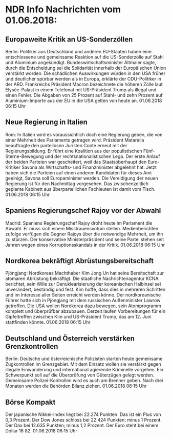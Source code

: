 # NDR Info Nachrichten vom 01.06.2018:


## Europaweite Kritik an US-Sonderzöllen
Berlin: Politiker aus Deutschland und anderen EU-Staaten haben eine entschlossene und gemeinsame Reaktion auf die US-Sonderzölle auf Stahl und Aluminium angekündigt. Bundeswirtschaftsminister Altmaier sagte, durch die Entscheidung sei die Solidarität innerhalb der Europäischen Union verstärkt worden. Die schädlichen Auswirkungen würden in den USA früher und deutlicher spürbar werden als in Europa, erklärte der CDU-Politiker in der ARD. Frankreichs Präsident Macron bezeichnete die höheren Zölle laut Elysée-Palast in einem Telefonat mit US-Präsident Trump als illegal und einen Fehler. Die Abgaben von 25 Prozent auf Stahl- und zehn Prozent auf Aluminium-Importe aus der EU in die USA gelten von heute an. 01.06.2018 06:15 Uhr 

## Neue Regierung in Italien
Rom: In Italien wird es voraussichtlich doch eine Regierung geben, die von einer Mehrheit des Parlaments getragen wird. Präsident Matarella beauftragte den parteilosen Juristen Conte erneut mit der Regierungsbildung. Er führt eine Koalition aus der populistischen Fünf-Sterne-Bewegung und der rechtsnationalistischen Lega. Der erste Anlauf der beiden Parteien war gescheitert, weil das Staatsoberhaupt den Euro-Kritiker Savona als Wirtschafts- und Finanzminister abgelehnt hat. Jetzt haben sich die Parteien auf einen anderen Kandidaten für dieses Amt geeinigt, Savona soll Europaminister werden. Die Vereidigung der neuen Regierung ist für den Nachmittag vorgesehen. Das zwischenzeitlich geplante Kabinett aus überparteilichen Fachleuten ist damit vom Tisch. 01.06.2018 06:15 Uhr 

## Spaniens Regierungschef Rajoy vor der Abwahl
Madrid: Spaniens Regierungschef Rajoy droht heute im Parlament die Abwahl. Er muss sich einem Misstrauensvotum stellen. Medienberichten zufolge verfügen die Gegner Rajoys über die notwendige Mehrheit, um ihn zu stürzen. Der konservative Ministerpräsident und seine Partei stehen seit Jahren wegen eines Korruptionsskandals in der Kritik. 01.06.2018 06:15 Uhr 

## Nordkorea bekräftigt Abrüstungsbereitschaft
Pjöngjang: Nordkoreas Machthaber Kim Jong Un hat seine Bereitschaft zur atomaren Abrüstung bekräftigt. Die staatliche Nachrichtenagentur KCNA berichtet, sein Wille zur Denuklearisierung der koreanischen Halbinsel sei unverändert, beständig und fest. Kim hoffe, dass dies in mehreren Schritten und im Interesse aller Seiten erreicht werden könne. Der nordkoreanische Führer hatte sich in Pjöngjang mit dem russischen Außenminister Lawrow getroffen. Die USA wollen Nordkorea dazu bewegen, sein Atomprogramm komplett und überprüfbar abzubauen. Derzeit laufen Vorbereitungen für ein Gipfeltreffen zwischen Kim und US-Präsident Trump, das am 12. Juni stattfinden könnte. 01.06.2018 06:15 Uhr 

## Deutschland und Österreich verstärken Grenzkontrollen
Berlin: Deutsche und österreichische Polizisten starten heute gemeinsame Zugkontrollen im Grenzgebiet. Mit dem Einsatz wollen sie verstärkt gegen illegale Einwanderung und international agierende Kriminelle vorgehen. Ein Schwerpunkt soll auf die Überprüfung von Güterzügen gelegt werden. Gemeinsame Polizei-Kontrollen wird es auch am Brenner geben. Nach drei Monaten werden die Behörden Bilanz ziehen. 01.06.2018 06:15 Uhr 

## Börse Kompakt
Der japanische Nikkei-Index liegt bei 22.274 Punkten. Das ist ein Plus von 0,3 Prozent. Der Dow Jones schloss bei 22.424 Punkten; minus 1 Prozent. Der Dax bei 12.635 Punkten; minus 1,2 Prozent. Der Euro steht bei einem Dollar 16 82. 01.06.2018 06:15 Uhr 
